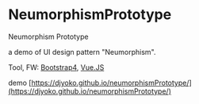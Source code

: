 # NeumorphismPrototype
Neumorphism Prototype

 a demo of UI design pattern "Neumorphism".

Tool, FW: [Bootstrap4](https://getbootstrap.jp/), [Vue.JS](https://vuejs.org/)

demo [https://djyoko.github.io/neumorphismPrototype/](https://djyoko.github.io/neumorphismPrototype/)
